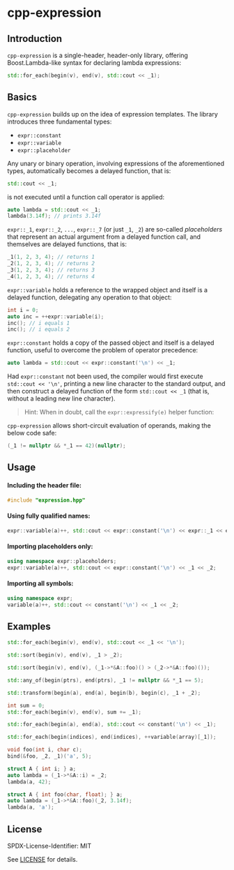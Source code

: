 cpp-expression
==============

Introduction
------------

`cpp-expression` is a single-header, header-only library, offering Boost.Lambda-like syntax for declaring lambda expressions:

```cpp
std::for_each(begin(v), end(v), std::cout << _1);
```

Basics
------

`cpp-expression` builds up on the idea of expression templates. The library introduces three fundamental types:

- `expr::constant`
- `expr::variable`
- `expr::placeholder`

Any unary or binary operation, involving expressions of the aforementioned types, automatically becomes a delayed function, that is:

```cpp
std::cout << _1;
```

is not executed until a function call operator is applied:

```cpp
auto lambda = std::cout << _1;
lambda(3.14f); // prints 3.14f
```

`expr::_1`, `expr::_2`, `...`, `expr::_7` (or just `_1`, `_2`) are so-called *placeholders* that represent an actual argument from a delayed function call, and themselves are delayed functions, that is:

```cpp
_1(1, 2, 3, 4); // returns 1
_2(1, 2, 3, 4); // returns 2
_3(1, 2, 3, 4); // returns 3
_4(1, 2, 3, 4); // returns 4
```

`expr::variable` holds a reference to the wrapped object and itself is a delayed function, delegating any operation to that object:

```cpp
int i = 0;
auto inc = ++expr::variable(i);
inc(); // i equals 1
inc(); // i equals 2
```

`expr::constant` holds a copy of the passed object and itself is a delayed function, useful to overcome the problem of operator precedence:

```cpp
auto lambda = std::cout << expr::constant('\n') << _1;
```

Had `expr::constant` not been used, the compiler would first execute `std::cout << '\n'`, printing a new line character to the standard output, and then construct a delayed function of the form `std::cout << _1` (that is, without a leading new line character).

> Hint: When in doubt, call the `expr::expressify(e)` helper function:

`cpp-expression` allows short-circuit evaluation of operands, making the below code safe:

```cpp
(_1 != nullptr && *_1 == 42)(nullptr);
```

Usage
-----

#### Including the header file:

```cpp
#include "expression.hpp"
```

#### Using fully qualified names:

```cpp
expr::variable(a)++, std::cout << expr::constant('\n') << expr::_1 << expr::_2;
```

#### Importing placeholders only:

```cpp
using namespace expr::placeholders;
expr::variable(a)++, std::cout << expr::constant('\n') << _1 << _2;
```

#### Importing all symbols:

```cpp
using namespace expr;
variable(a)++, std::cout << constant('\n') << _1 << _2;
```

Examples
--------

```cpp
std::for_each(begin(v), end(v), std::cout << _1 << '\n');
```

```cpp
std::sort(begin(v), end(v), _1 > _2);
```

```cpp
std::sort(begin(v), end(v), (_1->*&A::foo)() > (_2->*&A::foo)());
```

```cpp
std::any_of(begin(ptrs), end(ptrs), _1 != nullptr && *_1 == 5);
```

```cpp
std::transform(begin(a), end(a), begin(b), begin(c), _1 + _2);
```

```cpp
int sum = 0;
std::for_each(begin(v), end(v), sum += _1);
```

```cpp
std::for_each(begin(a), end(a), std::cout << constant('\n') << _1);
```

```cpp
std::for_each(begin(indices), end(indices), ++variable(array)[_1]);
```

```cpp
void foo(int i, char c);
bind(&foo, _2, _1)('a', 5);
```

```cpp
struct A { int i; } a;
auto lambda = (_1->*&A::i) = _2;
lambda(a, 42);
```

```cpp
struct A { int foo(char, float); } a;
auto lambda = (_1->*&A::foo)(_2, 3.14f);
lambda(a, 'a');
```

License
-------

SPDX-License-Identifier: MIT

See [LICENSE](./LICENSE) for details.
